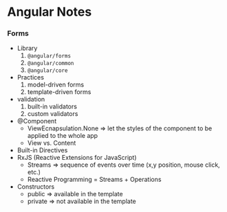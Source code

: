 # Angular Notes

### Forms

- Library
  1. `@angular/forms`
  2. `@angular/common`
  3. `@angular/core`
- Practices
  1. model-driven forms
  2. template-driven forms
- validation
  1. built-in validators
  2. custom validators
- @Component
  - ViewEcnapsulation.None => let the styles of the component to be applied to the whole app
  - View vs. Content
- Built-in Directives
- RxJS (Reactive Extensions for JavaScript)
  - Streams => sequence of events over time (x,y position, mouse click, etc.)
  - Reactive Programming = Streams + Operations
- Constructors
  - public => available in the template
  - private => not available in the template
